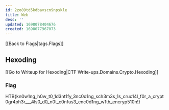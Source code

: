 ```yaml
---
id: 2zo89td5kdbavscn9npskle
title: Web
desc: ''
updated: 1698078404676
created: 1698077967073
---
```

[[Back to Flags|tags.Flags]]

## Hexoding
[[Go to Writeup for Hexoding|CTF Write-ups.Domains.Crypto.Hexoding]]
### Flag
HTB{kn0w1ng_h0w_t0_1d3nt1fy_3nc0d1ng_sch3m3s_1s_cruc14l_f0r_a_crypt0gr4ph3r___4ls0_d0_n0t_c0nfus3_enc0d1ng_w1th_encryp510n!}